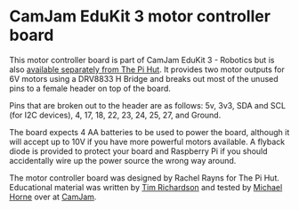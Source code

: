 <!--
---
name: CamJam EduKit 3 motor controller board
class: board
type: motor
formfactor: Custom
manufacturer: PiHut
description: A motor controller board to control two motor channels and break out unused pins. Please note, pinouts for the original version and the new version are the same.
url: https://camjam.me/?page_id=1035
buy: https://thepihut.com/collections/camjam-edukit/products/camjam-edukit-3-robotics
github: https://github.com/CamJam-EduKit/EduKit3/
image: 'camjam-edukit-3-motor-controller.png'
pincount: 26
eeprom: no
pin:
  '21':
    name: MotorA_0
    mode: output
  '19':
    name: MotorA_1
    mode: output
  '26':
    name: MotorB_0
    mode: output
  '24':
    name: MotorB_1
    mode: output
-->
# CamJam EduKit 3 motor controller board

This motor controller board is part of CamJam EduKit 3 - Robotics but is also [available separately from The Pi Hut](https://thepihut.com/products/camjam-edukit-motor-controller). It provides two motor outputs for 6V motors using a DRV8833 H Bridge and breaks out most of the unused pins to a female header on top of the board.

Pins that are broken out to the header are as follows: 5v, 3v3, SDA and SCL (for I2C devices), 4, 17, 18, 22, 23, 24, 25, 27, and Ground.

The board expects 4 AA batteries to be used to power the board, although it will accept up to 10V if you have more powerful motors available. A flyback diode is provided to protect your board and Raspberry Pi if you should accidentally wire up the power source the wrong way around.

The motor controller board was designed by Rachel Rayns for The Pi Hut. Educational material was written by [Tim Richardson](https://twitter.com/Geeky_Tim) and tested by [Michael Horne](https://twitter.com/recantha) over at [CamJam](https://camjam.me/edukit).
